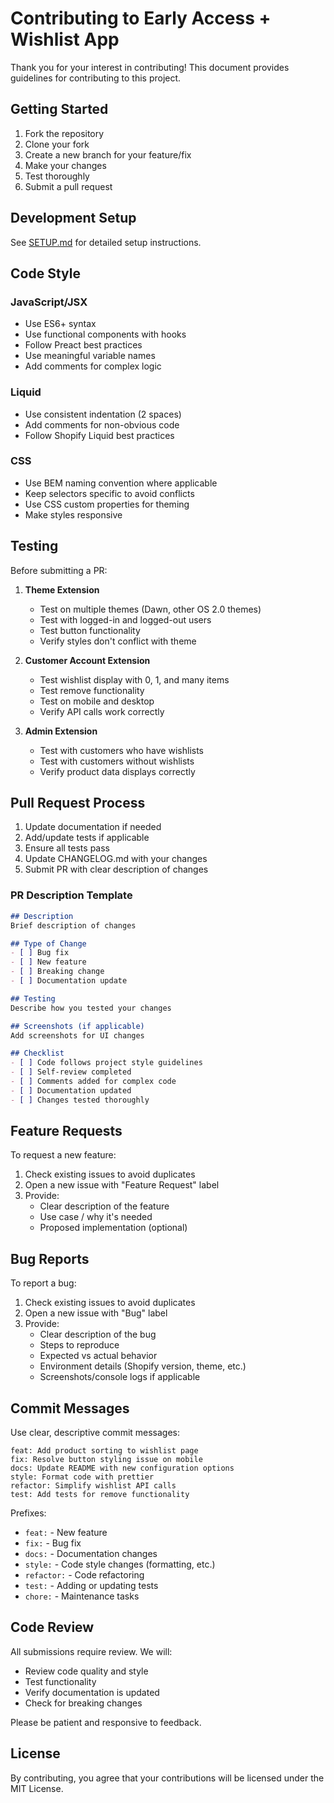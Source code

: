# Contributing to Early Access + Wishlist App

Thank you for your interest in contributing! This document provides guidelines for contributing to this project.

## Getting Started

1. Fork the repository
2. Clone your fork
3. Create a new branch for your feature/fix
4. Make your changes
5. Test thoroughly
6. Submit a pull request

## Development Setup

See [SETUP.md](./SETUP.md) for detailed setup instructions.

## Code Style

### JavaScript/JSX
- Use ES6+ syntax
- Use functional components with hooks
- Follow Preact best practices
- Use meaningful variable names
- Add comments for complex logic

### Liquid
- Use consistent indentation (2 spaces)
- Add comments for non-obvious code
- Follow Shopify Liquid best practices

### CSS
- Use BEM naming convention where applicable
- Keep selectors specific to avoid conflicts
- Use CSS custom properties for theming
- Make styles responsive

## Testing

Before submitting a PR:

1. **Theme Extension**
   - Test on multiple themes (Dawn, other OS 2.0 themes)
   - Test with logged-in and logged-out users
   - Test button functionality
   - Verify styles don't conflict with theme

2. **Customer Account Extension**
   - Test wishlist display with 0, 1, and many items
   - Test remove functionality
   - Test on mobile and desktop
   - Verify API calls work correctly

3. **Admin Extension**
   - Test with customers who have wishlists
   - Test with customers without wishlists
   - Verify product data displays correctly

## Pull Request Process

1. Update documentation if needed
2. Add/update tests if applicable
3. Ensure all tests pass
4. Update CHANGELOG.md with your changes
5. Submit PR with clear description of changes

### PR Description Template

```markdown
## Description
Brief description of changes

## Type of Change
- [ ] Bug fix
- [ ] New feature
- [ ] Breaking change
- [ ] Documentation update

## Testing
Describe how you tested your changes

## Screenshots (if applicable)
Add screenshots for UI changes

## Checklist
- [ ] Code follows project style guidelines
- [ ] Self-review completed
- [ ] Comments added for complex code
- [ ] Documentation updated
- [ ] Changes tested thoroughly
```

## Feature Requests

To request a new feature:

1. Check existing issues to avoid duplicates
2. Open a new issue with "Feature Request" label
3. Provide:
   - Clear description of the feature
   - Use case / why it's needed
   - Proposed implementation (optional)

## Bug Reports

To report a bug:

1. Check existing issues to avoid duplicates
2. Open a new issue with "Bug" label
3. Provide:
   - Clear description of the bug
   - Steps to reproduce
   - Expected vs actual behavior
   - Environment details (Shopify version, theme, etc.)
   - Screenshots/console logs if applicable

## Commit Messages

Use clear, descriptive commit messages:

```
feat: Add product sorting to wishlist page
fix: Resolve button styling issue on mobile
docs: Update README with new configuration options
style: Format code with prettier
refactor: Simplify wishlist API calls
test: Add tests for remove functionality
```

Prefixes:
- `feat:` - New feature
- `fix:` - Bug fix
- `docs:` - Documentation changes
- `style:` - Code style changes (formatting, etc.)
- `refactor:` - Code refactoring
- `test:` - Adding or updating tests
- `chore:` - Maintenance tasks

## Code Review

All submissions require review. We will:
- Review code quality and style
- Test functionality
- Verify documentation is updated
- Check for breaking changes

Please be patient and responsive to feedback.

## License

By contributing, you agree that your contributions will be licensed under the MIT License.
